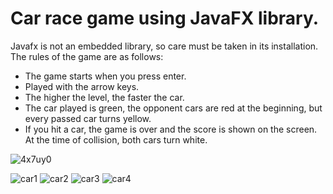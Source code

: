 # Car race game using JavaFX library. 


Javafx is not an embedded library, so care must be taken in its installation. The rules of the game are as follows:
- The game starts when you press enter.
- Played with the arrow keys.
- The higher the level, the faster the car.
- The car played is green, the opponent cars are red at the beginning, but every passed car turns yellow.
- If you hit a car, the game is over and the score is shown on the screen. At the time of collision, both cars turn white.

![4x7uy0](https://user-images.githubusercontent.com/72974967/107274929-267d0980-6a62-11eb-8ad2-67d5d0dcf366.gif)

![car1](https://user-images.githubusercontent.com/72974967/107275953-74ded800-6a63-11eb-97e9-336a7dc79294.png)
![car2](https://user-images.githubusercontent.com/72974967/107275971-7ad4b900-6a63-11eb-8abd-e31c367bb771.png)
![car3](https://user-images.githubusercontent.com/72974967/107275977-7c05e600-6a63-11eb-96dd-0f2a60bbaba0.png)
![car4](https://user-images.githubusercontent.com/72974967/107275983-7dcfa980-6a63-11eb-938b-5ce5a65128f3.png)

